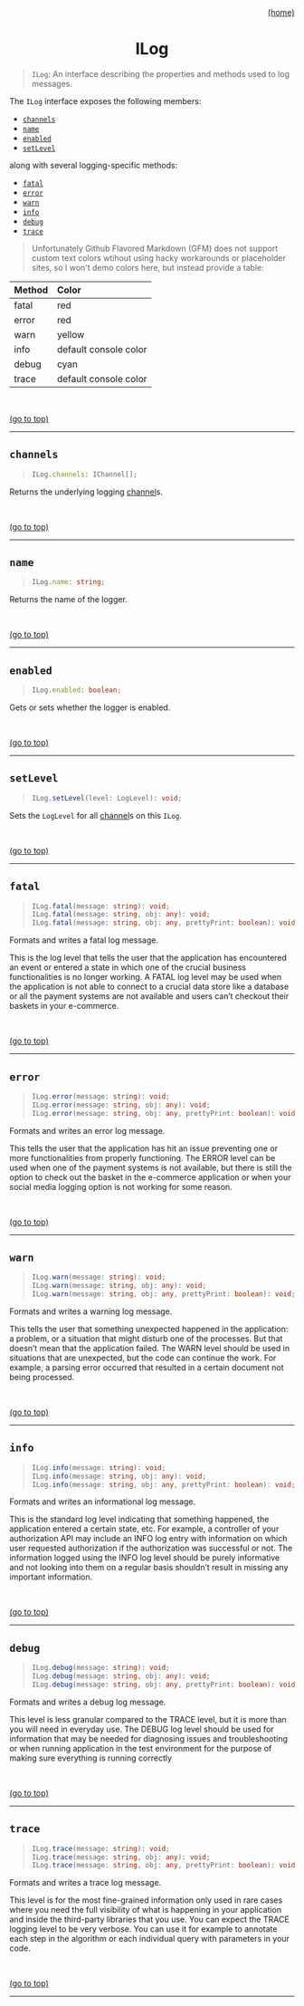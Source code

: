 <div id="top" align="right"><a href="https://github.com/auturge/logger#top">(home)</a></div>

<h1 align="center">ILog</h1>

> `ILog`: An interface describing the properties and methods used to log messages.

The `ILog` interface exposes the following members:

- [`channels`](#channels)
- [`name`](#name)
- [`enabled`](#enabled)
- [`setLevel`](#setlevel)

along with several logging-specific methods:

- [`fatal`](#fatal)
- [`error`](#error)
- [`warn`](#warn)
- [`info`](#info)
- [`debug`](#debug)
- [`trace`](#trace)

> Unfortunately Github Flavored Markdown (GFM) does not support custom text colors wtihout using hacky workarounds or placeholder sites, so I won't demo colors here, but instead provide a table:

|Method|Color|
|:---|:---|
|fatal|red|
|error|red|
|warn|yellow|
|info|default console color|
|debug|cyan|
|trace|default console color|

<br>

<a href="#top">(go to top)</a>

----

## `channels` ##

> ```typescript
> ILog.channels: IChannel[];
> ```

Returns the underlying logging [channel][ichannel]s.

<br>

<a href="#top">(go to top)</a>

----

## `name` ##

> ```typescript
> ILog.name: string;
> ```

Returns the name of the logger.

<br>

<a href="#top">(go to top)</a>

----

## `enabled` ##

> ```typescript
> ILog.enabled: boolean;
> ```

Gets or sets whether the logger is enabled.

<br>

<a href="#top">(go to top)</a>

----

## `setLevel` ##

> ```typescript
> ILog.setLevel(level: LogLevel): void;
> ```

Sets the `LogLevel` for all [channel][ichannel]s on this `ILog`.

<br>

<a href="#top">(go to top)</a>

----

## `fatal` ##

> ```typescript
> ILog.fatal(message: string): void;
> ILog.fatal(message: string, obj: any): void;
> ILog.fatal(message: string, obj: any, prettyPrint: boolean): void;
> ```

Formats and writes a fatal log message.

This is the log level that tells the user that the application has encountered an event or entered a state in which one of the crucial business functionalities is no longer working. A FATAL log level may be used when the application is not able to connect to a crucial data store like a database or all the payment systems are not available and users can’t checkout their baskets in your e-commerce.

<br>

<a href="#top">(go to top)</a>

----

## `error` ##

> ```typescript
> ILog.error(message: string): void;
> ILog.error(message: string, obj: any): void;
> ILog.error(message: string, obj: any, prettyPrint: boolean): void;
> ```

Formats and writes an error log message.

This tells the user that the application has hit an issue preventing one or more functionalities from properly functioning. The ERROR level can be used when one of the payment systems is not available, but there is still the option to check out the basket in the e-commerce application or when your social media logging option is not working for some reason.

<br>

<a href="#top">(go to top)</a>

----

## `warn` ##

> ```typescript
> ILog.warn(message: string): void;
> ILog.warn(message: string, obj: any): void;
> ILog.warn(message: string, obj: any, prettyPrint: boolean): void;
> ```

Formats and writes a warning log message.

This tells the user that something unexpected happened in the application: a problem, or a situation that might disturb one of the processes. But that doesn’t mean that the application failed. The WARN level should be used in situations that are unexpected, but the code can continue the work. For example, a parsing error occurred that resulted in a certain document not being processed.

<br>

<a href="#top">(go to top)</a>

----

## `info` ##

> ```typescript
> ILog.info(message: string): void;
> ILog.info(message: string, obj: any): void;
> ILog.info(message: string, obj: any, prettyPrint: boolean): void;
> ```

Formats and writes an informational log message.

This is the standard log level indicating that something happened, the application entered a certain state, etc. For example, a controller of your authorization API may include an INFO log entry with information on which user requested authorization if the authorization was successful or not. The information logged using the INFO log level should be purely informative and not looking into them on a regular basis shouldn’t result in missing any important information.

<br>

<a href="#top">(go to top)</a>

----

## `debug` ##

> ```typescript
> ILog.debug(message: string): void;
> ILog.debug(message: string, obj: any): void;
> ILog.debug(message: string, obj: any, prettyPrint: boolean): void;
> ```

Formats and writes a debug log message.

This level is less granular compared to the TRACE level, but it is more than you will need in everyday use. The DEBUG log level should be used for information that may be needed for diagnosing issues and troubleshooting or when running application in the test environment for the purpose of making sure everything is running correctly

<br>

<a href="#top">(go to top)</a>

----

## `trace` ##

> ```typescript
> ILog.trace(message: string): void;
> ILog.trace(message: string, obj: any): void;
> ILog.trace(message: string, obj: any, prettyPrint: boolean): void;
> ```

Formats and writes a trace log message.

This level is for the most fine-grained information only used in rare cases where you need the full visibility of what is happening in your application and inside the third-party libraries that you use. You can expect the TRACE logging level to be very verbose. You can use it for example to annotate each step in the algorithm or each individual query with parameters in your code.

<br>

<a href="#top">(go to top)</a>

----

[ichannel]:iChannel.md#top
